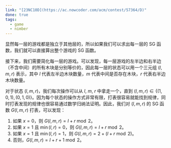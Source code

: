 ```yaml
---
link: "[23NC10D](https://ac.nowcoder.com/acm/contest/57364/D)"
done: true
tags:
  - game
  - nimber
---
```


显然每一层的游戏都是独立于其他层的，所以如果我们可以求出每一层的 SG 函数，我们就可以直接算出整个游戏的 SG 函数。

接下来，我们需要简化每一层的游戏。可以发现，每一层游戏的左半边和右半边（不含中间）的所有木块是分别等价的，因此每一层的状态可以用一个三元组 $(l,m,r)$ 表示，其中 $l$ 代表左半边木块数量，$m$ 代表中间是否存在木块，$r$ 代表右半边木块数量。

对于状态 $(l,m,r)$，我们每次操作可以从 $l$, $m$, $r$ 中拿走一个，直到 $(l,m,r)\in \{(1,0,1),(0,1,0)\}$。因为每个状态的操作方式非常有限，打表很容易就能找到规律，同时打表发现的规律也很容易通过数学归纳法证明。因此，我们对 $(l,m,r)$ 的 SG 函数 $G(l,m,r)$ 打表，可以发现：
1. 如果 $x=0$，则 $G(l,m,r)=l+r\bmod 2$。
2. 如果 $x=1$ 且 $\min(l,r)=0$，则 $G(l,m,r)=l+r\bmod 2$。
3. 如果 $x=1$ 且 $\min(l,r)=1$，则 $G(l,m,r)=2+(l+r\bmod 2)$。
4. 否则，$G(l,m,r)=l+r+1\bmod 2$。